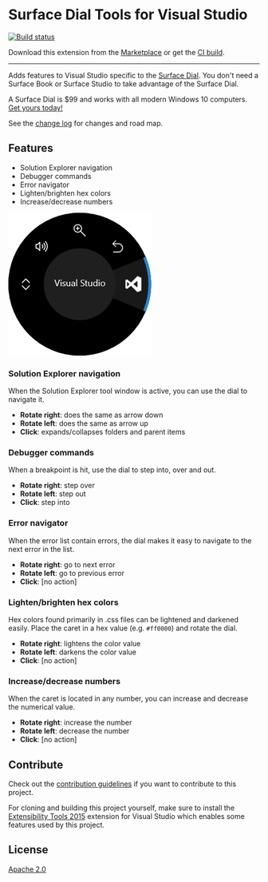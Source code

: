 # Surface Dial Tools for Visual Studio

[![Build status](https://ci.appveyor.com/api/projects/status/nk7vmh0assdw98da?svg=true)](https://ci.appveyor.com/project/madskristensen/dialtoolsforvs)

Download this extension from the [Marketplace](https://marketplace.visualstudio.com/items?itemName=MadsKristensen.SurfaceDialToolsforVisualStudio)
or get the [CI build](http://vsixgallery.com/extension/d4ce1d82-9bf6-4136-bd56-43cde615e0db/).

---------------------------------------

Adds features to Visual Studio specific to the [Surface Dial](https://www.microsoftstore.com/store/msusa/en_US/pdp/Surface-Dial/productID.5074013900). You don't need a Surface Book or Surface Studio to take advantage of the Surface Dial.

A Surface Dial is $99 and works with all modern Windows 10 computers. [Get yours today!](https://www.microsoftstore.com/store/msusa/en_US/pdp/Surface-Dial/productID.5074013900)

See the [change log](CHANGELOG.md) for changes and road map.

## Features

- Solution Explorer navigation
- Debugger commands
- Error navigator
- Lighten/brighten hex colors
- Increase/decrease numbers

![Dial Menu](art/dial-menu.png)

### Solution Explorer navigation
When the Solution Explorer tool window is active, you can use the dial to navigate it.

- **Rotate right**: does the same as arrow down
- **Rotate left**: does the same as arrow up
- **Click**: expands/collapses folders and parent items

### Debugger commands
When a breakpoint is hit, use the dial to step into, over and out.

- **Rotate right**: step over
- **Rotate left**: step out
- **Click**: step into

### Error navigator
When the error list contain errors, the dial makes it easy to navigate to the next error in the list.

- **Rotate right**: go to next error
- **Rotate left**: go to previous error
- **Click**: [no action]

### Lighten/brighten hex colors
Hex colors found primarily in .css files can be lightened and darkened easily. Place the caret in a hex value (e.g. `#ff0000`) and rotate the dial.

- **Rotate right**: lightens the color value
- **Rotate left**: darkens the color value
- **Click**: [no action]

### Increase/decrease numbers
When the caret is located in any number, you can increase and decrease the numerical value.

- **Rotate right**: increase the number
- **Rotate left**: decrease the number
- **Click**: [no action]

## Contribute
Check out the [contribution guidelines](.github/CONTRIBUTING.md)
if you want to contribute to this project.

For cloning and building this project yourself, make sure
to install the
[Extensibility Tools 2015](https://visualstudiogallery.msdn.microsoft.com/ab39a092-1343-46e2-b0f1-6a3f91155aa6)
extension for Visual Studio which enables some features
used by this project.

## License
[Apache 2.0](LICENSE)